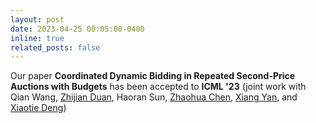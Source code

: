 ```yaml
---
layout: post
date: 2023-04-25 00:05:00-0400
inline: true
related_posts: false
---
```



Our paper **Coordinated Dynamic Bidding in Repeated Second-Price Auctions with Budgets** has been accepted to **ICML '23** (joint work with Qian Wang, <a href="https://zjduan.github.io/">Zhijian Duan</a>, Haoran Sun, <a href="https://daleczh.github.io/">Zhaohua Chen</a>, <a href="https://xyansjtu.github.io/">Xiang Yan</a>, and <a href="https://cfcs.pku.edu.cn/english/people/faculty/xiaotiedeng/index.htm" target="_blank">Xiaotie Deng</a>)
